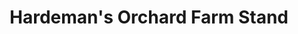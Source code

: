 ---
title: "Hardeman's Orchard Farm Stand"
url: /red-hook/hardemans-orchard-farm-stand/
shop: farm
---